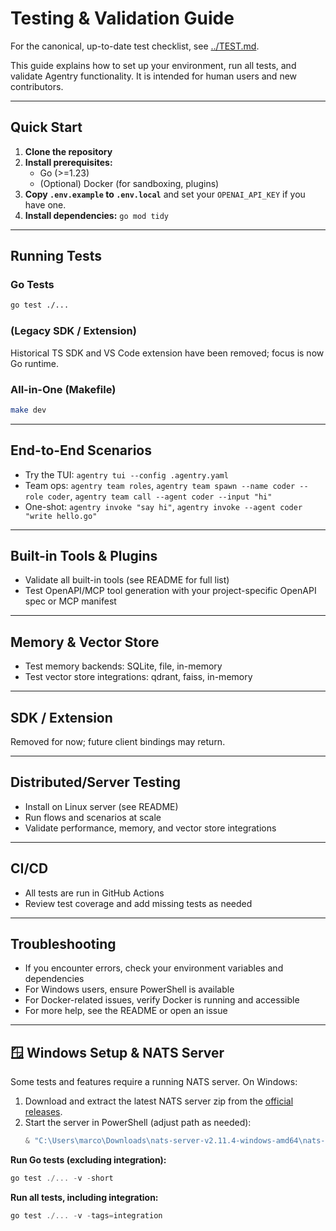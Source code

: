 # Testing & Validation Guide

For the canonical, up-to-date test checklist, see [../TEST.md](../TEST.md).

This guide explains how to set up your environment, run all tests, and validate Agentry functionality. It is intended for human users and new contributors.

---

## Quick Start

1. **Clone the repository**
2. **Install prerequisites:**
   - Go (>=1.23)
   - (Optional) Docker (for sandboxing, plugins)
3. **Copy `.env.example` to `.env.local`** and set your `OPENAI_API_KEY` if you have one.
4. **Install dependencies:** `go mod tidy`

---

## Running Tests

### Go Tests

```bash
go test ./...
```

### (Legacy SDK / Extension)
Historical TS SDK and VS Code extension have been removed; focus is now Go runtime.

### All-in-One (Makefile)

```bash
make dev
```

---

## End-to-End Scenarios

- Try the TUI: `agentry tui --config .agentry.yaml`
- Team ops: `agentry team roles`, `agentry team spawn --name coder --role coder`, `agentry team call --agent coder --input "hi"`
- One-shot: `agentry invoke "say hi"`, `agentry invoke --agent coder "write hello.go"`

---

## Built-in Tools & Plugins

- Validate all built-in tools (see README for full list)
- Test OpenAPI/MCP tool generation with your project-specific OpenAPI spec or MCP manifest

---

## Memory & Vector Store

- Test memory backends: SQLite, file, in-memory
- Test vector store integrations: qdrant, faiss, in-memory

---

## SDK / Extension

Removed for now; future client bindings may return.

---

## Distributed/Server Testing

- Install on Linux server (see README)
- Run flows and scenarios at scale
- Validate performance, memory, and vector store integrations

---

## CI/CD

- All tests are run in GitHub Actions
- Review test coverage and add missing tests as needed

---

## Troubleshooting

- If you encounter errors, check your environment variables and dependencies
- For Windows users, ensure PowerShell is available
- For Docker-related issues, verify Docker is running and accessible
- For more help, see the README or open an issue

---

## 🪟 Windows Setup & NATS Server

Some tests and features require a running NATS server. On Windows:

1. Download and extract the latest NATS server zip from the [official releases](https://github.com/nats-io/nats-server/releases).
2. Start the server in PowerShell (adjust path as needed):
   ```powershell
   & "C:\Users\marco\Downloads\nats-server-v2.11.4-windows-amd64\nats-server-v2.11.4-windows-amd64\nats-server.exe" -p 4222
   ```

**Run Go tests (excluding integration):**

```powershell
go test ./... -v -short
```

**Run all tests, including integration:**

```powershell
go test ./... -v -tags=integration
```

